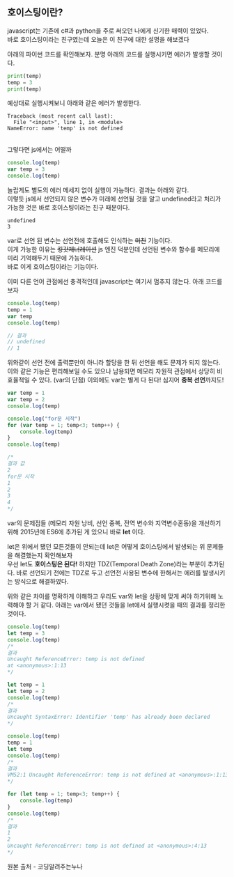 ## 호이스팅이란?

javascript는 기존에 c#과 python을 주로 써오던 나에게 신기한 매력이 있었다.
<br>바로 호이스팅이라는 친구였는데 오늘은 이 친구에 대한 설명을 해보겠다

아래의 파이썬 코드를 확인해보자. 분명 아래의 코드를 실행시키면 에러가 발생할 것이다.
```python
print(temp)
temp = 3
print(temp)
```
예상대로 실행시켜보니 아래와 같은 에러가 발생한다.
```
Traceback (most recent call last):
  File "<input>", line 1, in <module>
NameError: name 'temp' is not defined
```
<br>그렇다면 js에서는 어떨까
``` javascript
console.log(temp)
var temp = 3
console.log(temp)
```

놀랍게도 별도의 에러 메세지 없이 실행이 가능하다.
결과는 아래와 같다. <br> 이렇듯 js에서 선언되지 않은 변수가 미래에 선언될 것을 알고 undefined라고 처리가 가능한 것은 바로 호이스팅이라는 친구 때문이다. 
```
undefined
3
```
var로 선언 된 변수는 선언전에 호출해도 인식하는 ~~미친~~ 기능이다.<br>
이게 가능한 이유는 ~~킹갓제너레이션~~ js 엔진 덕분인데 선언된 변수와 함수를 메모리에 미리 기억해두기 때문에 가능하다.<br>
바로 이게 호이스팅이라는 기능이다.

이미 다른 언어 관점에선 충격적인데 javascript는 여기서 멈추지 않는다. 아래 코드를 보자
```javascript
console.log(temp)
temp = 1
var temp
console.log(temp)

// 결과
// undefined
// 1
```
위와같이 선언 전에 출력뿐만이 아니라 할당을 한 뒤 선언을 해도 문제가 되지 않는다.
<br>이와 같은 기능은 편리해보일 수도 있으나 남용되면 메모리 자원적 관점에서 상당히 비효율적일 수 있다. (var의 단점)
이외에도 var는 별게 다 된다! 심지어 <b>중복 선언</b>까지도!

```javascript
var temp = 1
var temp = 2
console.log(temp)

console.log("for문 시작")
for (var temp = 1; temp<3; temp++) {
    console.log(temp)
}
console.log(temp)

/*
결과 값
2
for문 시작
1
2
3
4
*/
```

var의 문제점들 (메모리 자원 낭비, 선언 중복, 전역 변수와 지역변수혼동)을 개선하기 위해 2015년에 ES6에 추가된 게 있으니 바로 <b>let</b>
이다.

let은 위에서 됐던 모든것들이 안되는데 let은 어떻게 호이스팅에서 발생되는 위 문제들을 해결했는지 확인해보자
<br>
우선 let도 <b>호이스팅은 된다!</b> 하지만 TDZ(Temporal Death Zone)라는 부분이 추가된다. 바로 선언되기 전에는 TDZ로 두고 선언전 사용된 변수에 한해서는 에러를 발생시키는 방식으로 해결하였다.


위와 같은 차이를 명확하게 이해하고 우리도 var와 let을 상황에 맞게 써야 하기위해 노력해야 할 거 같다.
아래는 var에서 됐던 것들을 let에서 실행시켯을 때의 결과를 정리한 것이다.

```javascript
console.log(temp)
let temp = 3
console.log(temp)
/*
결과
Uncaught ReferenceError: temp is not defined
at <anonymous>:1:13
*/
```

```javascript
let temp = 1
let temp = 2
console.log(temp)
/*
결과
Uncaught SyntaxError: Identifier 'temp' has already been declared
*/
```

```javascript
console.log(temp)
temp = 1
let temp
console.log(temp)
/*
결과
VM52:1 Uncaught ReferenceError: temp is not defined at <anonymous>:1:13
*/
```

```javascript
for (let temp = 1; temp<3; temp++) {
    console.log(temp)
}
console.log(temp)
/*
결과
1
2
Uncaught ReferenceError: temp is not defined at <anonymous>:4:13
*/
```

원본 출처 - 코딩알려주는누나
